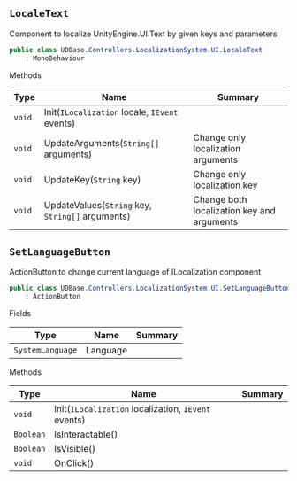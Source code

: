 ## `LocaleText`

Component to localize UnityEngine.UI.Text by given keys and parameters
```csharp
public class UDBase.Controllers.LocalizationSystem.UI.LocaleText
    : MonoBehaviour

```

Methods

| Type | Name | Summary | 
| --- | --- | --- | 
| `void` | Init(`ILocalization` locale, `IEvent` events) |  | 
| `void` | UpdateArguments(`String[]` arguments) | Change only localization arguments | 
| `void` | UpdateKey(`String` key) | Change only localization key | 
| `void` | UpdateValues(`String` key, `String[]` arguments) | Change both localization key and arguments | 


## `SetLanguageButton`

ActionButton to change current language of ILocalization component
```csharp
public class UDBase.Controllers.LocalizationSystem.UI.SetLanguageButton
    : ActionButton

```

Fields

| Type | Name | Summary | 
| --- | --- | --- | 
| `SystemLanguage` | Language |  | 


Methods

| Type | Name | Summary | 
| --- | --- | --- | 
| `void` | Init(`ILocalization` localization, `IEvent` events) |  | 
| `Boolean` | IsInteractable() |  | 
| `Boolean` | IsVisible() |  | 
| `void` | OnClick() |  | 


